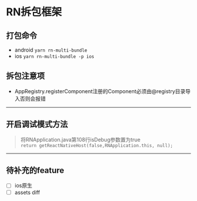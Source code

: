 # RN拆包框架

## 打包命令
- android `yarn rn-multi-bundle`
- ios     `yarn rn-multi-bundle -p ios`

## 拆包注意项
-  AppRegistry.registerComponent注册的Component必须由@registry目录导入否则会报错

---

## 开启调试模式方法

> 将RNApplication.java第108行isDebug参数置为true \
> ```return getReactNativeHost(false,RNApplication.this, null);```

---

## 待补充的feature
- [ ] ios原生
- [ ] assets diff